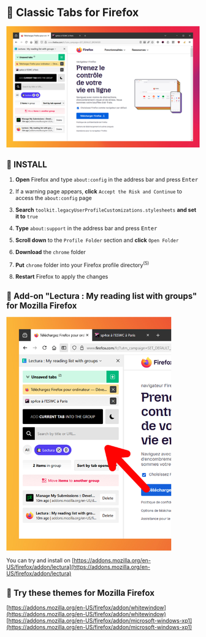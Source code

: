<h1>🦊 Classic Tabs for Firefox</h1>

![preview](preview/preview.png)

## 💾 INSTALL

1. **Open** Firefox and type `about:config` in the address bar and press <kbd>Enter</kbd>

2. If a warning page appears, **click** `Accept the Risk and Continue` to access the `about:config` page

3. **Search** `toolkit.legacyUserProfileCustomizations.stylesheets` **and set it to** `true`

4. **Type** `about:support` in the address bar and press <kbd>Enter</kbd>

5. **Scroll down** to the `Profile Folder` section and **click** `Open Folder`

6. **Download** the `chrome` folder

7. **Put** `chrome` folder into your Firefox profile directory<sup>(5)</sup>

8. **Restart** Firefox to apply the changes


## 📂 Add-on "Lectura : My reading list with groups" for Mozilla Firefox

![preview](preview/preview-addon.png)

You can try and install on [https://addons.mozilla.org/en-US/firefox/addon/lectura](https://addons.mozilla.org/en-US/firefox/addon/lectura) 

## 🎨 Try these themes for Mozilla Firefox
[https://addons.mozilla.org/en-US/firefox/addon/whitewindow](https://addons.mozilla.org/en-US/firefox/addon/whitewindow)  
[https://addons.mozilla.org/en-US/firefox/addon/microsoft-windows-xp1](https://addons.mozilla.org/en-US/firefox/addon/microsoft-windows-xp1)